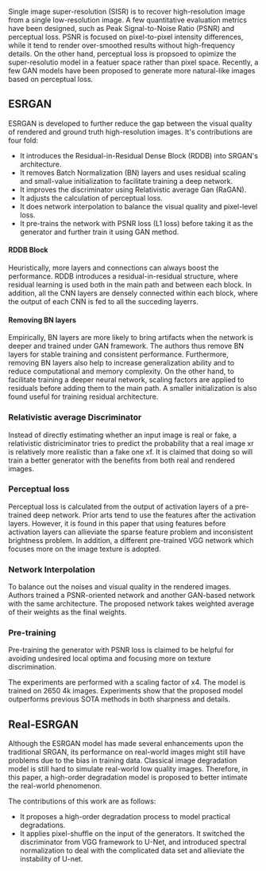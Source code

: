 Single image super-resolution (SISR) is to recover high-resolution image from a single low-resolution image. A few quantitative evaluation metrics have been designed, such as Peak Signal-to-Noise Ratio (PSNR) and perceptual loss. PSNR is focused on pixel-to-pixel intensity differences, while it tend to render over-smoothed results without high-frequency details. On the other hand, perceptual loss is propsoed to opimize the super-resolutio model in a featuer space rather than pixel space. Recently, a few GAN models have been proposed to generate more natural-like images based on perceptual loss. 

## ESRGAN 

ESRGAN is developed to further reduce the gap between the visual quality of rendered and ground truth high-resolution images. It's contributions are four fold: 
- It introduces the Residual-in-Residual Dense Block (RDDB) into SRGAN's architecture. 
- It removes Batch Normalization (BN) layers and uses residual scaling and small-value initialization to facilitate training a deep network.
- It improves the discriminator using Relativistic average Gan (RaGAN).
- It adjusts the calculation of perceptual loss. 
- It does network interpolation to balance the visual quality and pixel-level loss. 
- It pre-trains the network with PSNR loss (L1 loss) before taking it as the generator and further train it using GAN method. 

#### RDDB Block 
Heuristically, more layers and connections can always boost the performance. RDDB introduces a residual-in-residual structure, where residual learning is used both in the main path and between each block. In addition, all the CNN layers are densely connected within each block, where the output of each CNN is fed to all the succeding layerrs. 

#### Removing BN layers
Empirically, BN layers are more likely to bring artifacts when the network is deeper and trained under GAN framework. The authors thus remove BN layers for stable training and consistent performance. Furthermore, removing BN layers also help to increase generalization ability and to reduce computational and memory complexity.
On the other hand, to facilitate training a deeper neural network, scaling factors are applied to residuals before adding them to the main path. A smaller initialization is also found useful for training residual architecture. 

### Relativistic average Discriminator 
Instead of directly estimating whether an input image is real or fake, a relativistic districiminator tries to predict the probability that a real image xr is relatively more realistic than a fake one xf. It is claimed that doing so will train a better generator with the benefits from both real and rendered images. 

### Perceptual loss
Perceptual loss is calculated from the output of activation layers of a pre-trained deep network. Prior arts tend to use the features after the activation layers. However, it is found in this paper that using features before activation layers can allieviate the sparse feature problem and inconsistent brightness problem. In addition, a different pre-trained VGG network which focuses more on the image texture is adopted. 

### Network Interpolation
To balance out the noises and visual quality in the rendered images. Authors trained a PSNR-oriented network and another GAN-based network with the same architecture. The proposed network takes weighted average of their weights as the final weights.  

### Pre-training
Pre-training the generator with PSNR loss is claimed to be helpful for avoiding undesired local optima and focusing more on texture discrimination. 

The experiments are performed with a scaling factor of x4. The model is trained on 2650 4k images. Experiments show that the proposed model outperforms previous SOTA methods in both sharpness and details.

## Real-ESRGAN
Although the ESRGAN model has made several enhancements upon the traditional SRGAN, its performance on real-world images might still have problems due to the bias in training data. Classical image degradation model is still hard to simulate real-world low quality images. Therefore, in this paper, a high-order degradation model is proposed to better intimate the real-world phenomenon.

The contributions of this work are as follows:
- It proposes a high-order degradation process to model practical degradations. 
- It applies pixel-shuffle on the input of the generators. It switched the discriminator from VGG framework to U-Net, and introduced spectral normalization to deal with the complicated data set and allieviate the instability of U-net. 

